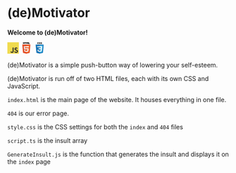 # (de)Motivator

**Welcome to (de)Motivator!**   

<img alt="JavaScript" width="26px" src="https://raw.githubusercontent.com/github/explore/80688e429a7d4ef2fca1e82350fe8e3517d3494d/topics/javascript/javascript.png" />
<img alt="HTML5" width="26px" src="https://raw.githubusercontent.com/github/explore/80688e429a7d4ef2fca1e82350fe8e3517d3494d/topics/html/html.png" />
<img alt="CSS3" width="26px" src="https://raw.githubusercontent.com/github/explore/80688e429a7d4ef2fca1e82350fe8e3517d3494d/topics/css/css.png" />

(de)Motivator is a simple push-button way of lowering your self-esteem.

(de)Motivator is run off of two HTML files, each with its own CSS and JavaScript.  


`index.html` is the main page of the website. It houses everything in one file. 

`404` is our error page.
 
`style.css` is the CSS settings for both the `index` and `404` files

`script.ts` is the insult array

`GenerateInsult.js` is the function that generates the insult and displays it on the `index` page


 
